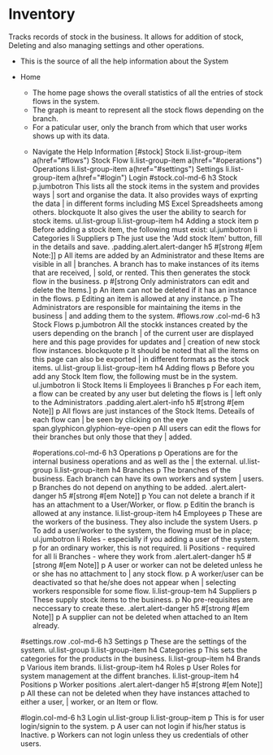 # Inventory
Tracks records of stock in the business. It allows for addition of stock, Deleting and also managing settings and other operations.

* This is the source of all the help information about the System

- Home
  - The home page shows the overall statistics of all the entries of stock flows in the system.
  - The graph is meant to represent all the stock flows depending on the branch.
  - For a paticular user, only the branch from which that user works shows up with its data.
  
  * Navigate the Help Information
    [#stock] Stock
        li.list-group-item
              a(href="#flows") Stock Flow
            li.list-group-item
              a(href="#operations") Operations
            li.list-group-item
              a(href="#settings") Settings
            li.list-group-item
              a(href="#login") Login
    #stock.col-md-6
      h3 Stock
      p.jumbotron This lists all the stock items in the system and provides ways
        |   sort and organise the data. It also provides ways of exprting the data
        |   in different forms including MS Excel Spreadsheets among others.
      blockquote It also gives the user the ability to search for stock items.
      ul.list-group
        li.list-group-item
          h4 Adding a stock item
          p Before adding a stock item, the following must exist:
          ul.jumbotron
            li Categories
            li Suppliers
          p The just use the 'Add stock Item' button, fill in the details and save.
          .padding.alert.alert-danger
            h5 #[strong #[em Note:]]
            p All items are added by an Administrator and these Items are visible in all 
              | branches. A branch has to make instances of its items that are received, 
              | sold, or rented. This then generates the stock flow in the business.
            p #[strong Only administrators can edit and delete the Items.]
            p An item can not be deleted if it has an instance in the flows.
            p Editing an item is allowed at any instance.
          p The Administrators are responsible for maintaining the items in the business 
            | and adding them to the system.
  #flows.row
    .col-md-6
      h3 Stock Flows
      p.jumbotron All the stockk instances created by the users depending on the branch
        |  of the current user are displayed here and this page provides for updates and
        |  creation of new stock flow instances.
      blockquote
        p It should be noted that all the items on this page can also be exported 
          |  in different formats as the stock items.
      ul.list-group
        li.list-group-item
          h4 Adding flows
          p Before you add any Stock Item flow, the following must be in the system.
          ul.jumbotron
            li Stock Items
            li Employees
            li Branches
          p For each item, a flow can be created by any user but deleting the flows is 
            | left only to the Administrators
          .padding.alert.alert-info
            h5 #[strong #[em Note]]
            p All flows are just instances of the Stock Items. Deteails of each flow can 
              | be seen by clicking on the eye 
              span.glyphicon.glyphion-eye-open
            p All users can edit the flows for their branches but only those that they 
              | added.

    #operations.col-md-6
      h3 Operations
      p Operations are for the internal business operations and as well as the 
        | the external.
      ul.list-group
        li.list-group-item
          h4 Branches
          p The branches of the business. Each branch can have its own workers and system 
            | users.
          p Branches do not depend on anything to be added.
          .alert.alert-danger
            h5 #[strong #[em Note]]
            p You can not delete a branch if it has an attachment to a User/Worker, or flow.
            p Editin the branch is allowed at any instance.
        li.list-group-item
          h4 Employees
          p These are the workers of the business. They also include the system Users.
          p To add a user/worker to the system, the flowing must be in place;
          ul.jumbotron
            li Roles - especially if you adding a user of the system.
              p for an ordinary worker, this is not required.
            li Positions - required for all
            li Branches - where they work from
          .alert.alert-danger
            h5 #[strong #[em Note]]
            p A user or worker can not be deleted unless he or she has no attachment to 
              | any stock flow.
            p A worker/user can be deactivated so that he/she does not appear when 
              | selecting workers responsible for some flow.
        li.list-group-tem
          h4 Suppliers
          p These supply stock items to the business.
          p No pre-requisites are neccessary to create these.
          .alert.alert-danger
            h5 #[strong #[em Note]]
            p A supplier can not be deleted when attached to an Item already.
  
  #settings.row
    .col-md-6
      h3 Settings
      p These are the settings of the system.
      ul.list-group
        li.list-group-item
          h4 Categories
          p This sets the categories for the products in the business.
        li.list-group-item
          h4 Brands
          p Various item brands.
        li.list-group-item
          h4 Roles
          p User Roles for system management at the diffent branches.
        li.list-group-item
          h4 Positions
          p Worker positions
      .alert.alert-danger
        h5 #[strong #[em Note]]
        p All these can not be deleted when they have instances attached to either a user, 
          | worker, or an Item or flow.

    #login.col-md-6
      h3 Login
      ul.list-group
        li.list-group-item
          p This is for user login/signin to the system.
          p A user can not login if his/her status is Inactive.
          p Workers can not login unless they us credentials of other users.